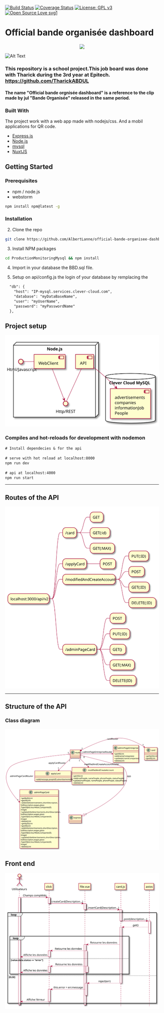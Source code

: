 [![Build Status](http://img.shields.io/travis/badges/badgerbadgerbadger.svg?style=flat-square)](https://travis-ci.org/badges/badgerbadgerbadger)
[![Coverage Status](http://img.shields.io/coveralls/badges/badgerbadgerbadger.svg?style=flat-square)](https://coveralls.io/r/badges/badgerbadgerbadger)
[![License: GPL v3](https://img.shields.io/badge/License-GPLv3-blue.svg)](https://www.gnu.org/licenses/gpl-3.0)
[![Open Source Love svg1](https://badges.frapsoft.com/os/v1/open-source.svg?v=103)](https://github.com/ellerbrock/open-source-badges/)


# Official bande organisée dashboard
<p align="center"><a target="_blank" rel="noopener noreferrer" href="https://camo.githubusercontent.com/06b2f979b4fbab8f1822cab69783700f0afa1f90/68747470733a2f2f6e7578746a732e6f72672f6d6574615f3430302e706e67"><img align="center" src="https://camo.githubusercontent.com/06b2f979b4fbab8f1822cab69783700f0afa1f90/68747470733a2f2f6e7578746a732e6f72672f6d6574615f3430302e706e67" data-canonical-src="https://nuxtjs.org/meta_400.png" style="max-width:100%;"></a></p>


![Alt Text](https://i.imgur.com/JAW0ZuF.gif)

### This repository is a school project.This job board was done with Tharick during the 3rd year at Epitech. https://github.com/TharickABDUL

#### The name "Official bande orgnisée dashboard" is a reference to the clip made by jul "Bande Organisée" released in the same period. 


### Built With

The project work with a web app made with nodejs/css. And a mobil applications for QR code. 

* [Express.js](https://www.mysql.com/)
* [Node.js](https://www.mysql.com/)
* [mysql](https://www.mysql.com/)
* [NuxtJS](https://nuxtjs.org/)




## Getting Started
### Prerequisites
* npm / node.js
* webstorm

```sh
npm install npm@latest -g
```

### Installation

2. Clone the repo
```sh
git clone https://github.com/AlbertLanne/official-bande-organisee-dashboard.git
```
3. Install NPM packages
```sh
cd ProductionMonitoringMysql && npm install
```
4. Import in your database the BBD.sql file.

5. Setup on api/config.js the login of your database by remplacing the 

```JS
  "db": {
    "host": "IP-mysql.services.clever-cloud.com",
    "database": "myDataBaseName",
    "user": "myUserName",
    "password": "myPasswordName"
  },
```



## Project setup

![Alt text](markdown/structur_bdd_local.svg "routes api")

### Compiles and hot-reloads for development with nodemon

```
# Install dependecies & for the api

# serve with hot reload at localhost:8000
npm run dev

# api at localhost:4000
npm run start

```


---

## Routes of the API

![Alt text](markdown/route.svg "classe api")

---
## Structure of the API
### Class diagram

![Alt text](markdown/apiPOO.svg "routes api")


## Front end

![Alt text](markdown/front.svg "front")

